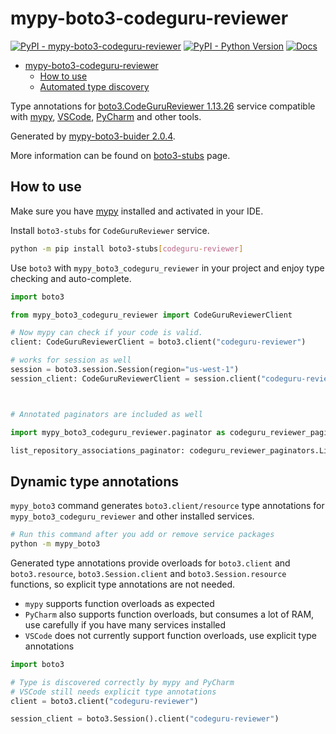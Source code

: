 # mypy-boto3-codeguru-reviewer

[![PyPI - mypy-boto3-codeguru-reviewer](https://img.shields.io/pypi/v/mypy-boto3-codeguru-reviewer.svg?color=blue)](https://pypi.org/project/mypy-boto3-codeguru-reviewer)
[![PyPI - Python Version](https://img.shields.io/pypi/pyversions/mypy-boto3-codeguru-reviewer.svg?color=blue)](https://pypi.org/project/mypy-boto3-codeguru-reviewer)
[![Docs](https://img.shields.io/readthedocs/mypy-boto3-builder.svg?color=blue)](https://mypy-boto3-builder.readthedocs.io/)

- [mypy-boto3-codeguru-reviewer](#mypy-boto3-codeguru-reviewer)
  - [How to use](#how-to-use)
  - [Automated type discovery](#automated-type-discovery)

Type annotations for
[boto3.CodeGuruReviewer 1.13.26](https://boto3.amazonaws.com/v1/documentation/api/1.13.26/reference/services/codeguru-reviewer.html#CodeGuruReviewer) service
compatible with [mypy](https://github.com/python/mypy), [VSCode](https://code.visualstudio.com/),
[PyCharm](https://www.jetbrains.com/pycharm/) and other tools.

Generated by [mypy-boto3-buider 2.0.4](https://github.com/vemel/mypy_boto3_builder).

More information can be found on [boto3-stubs](https://pypi.org/project/boto3-stubs/) page.

## How to use

Make sure you have [mypy](https://github.com/python/mypy) installed and activated in your IDE.

Install `boto3-stubs` for `CodeGuruReviewer` service.

```bash
python -m pip install boto3-stubs[codeguru-reviewer]
```

Use `boto3` with `mypy_boto3_codeguru_reviewer` in your project and enjoy type checking and auto-complete.

```python
import boto3

from mypy_boto3_codeguru_reviewer import CodeGuruReviewerClient

# Now mypy can check if your code is valid.
client: CodeGuruReviewerClient = boto3.client("codeguru-reviewer")

# works for session as well
session = boto3.session.Session(region="us-west-1")
session_client: CodeGuruReviewerClient = session.client("codeguru-reviewer")



# Annotated paginators are included as well

import mypy_boto3_codeguru_reviewer.paginator as codeguru_reviewer_paginators

list_repository_associations_paginator: codeguru_reviewer_paginators.ListRepositoryAssociationsPaginator = client.get_paginator("list_repository_associations")
```

## Dynamic type annotations

`mypy_boto3` command generates `boto3.client/resource` type annotations for
`mypy_boto3_codeguru_reviewer` and other installed services.

```bash
# Run this command after you add or remove service packages
python -m mypy_boto3
```

Generated type annotations provide overloads for `boto3.client` and `boto3.resource`,
`boto3.Session.client` and `boto3.Session.resource` functions,
so explicit type annotations are not needed.

- `mypy` supports function overloads as expected
- `PyCharm` also supports function overloads, but consumes a lot of RAM, use carefully if you have many services installed
- `VSCode` does not currently support function overloads, use explicit type annotations

```python
import boto3

# Type is discovered correctly by mypy and PyCharm
# VSCode still needs explicit type annotations
client = boto3.client("codeguru-reviewer")

session_client = boto3.Session().client("codeguru-reviewer")
```